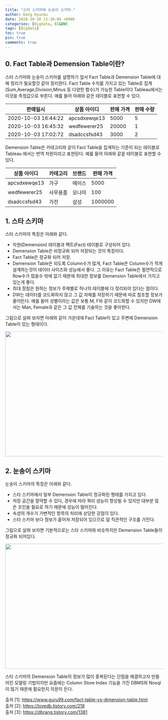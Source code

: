```yaml
---
title: "스타 스키마와 눈송이 스키마."
author: Kang HyunGu
date: 2020-10-30 13:38:00 +0900
categories: [Bigdata, BI&DW]
tags: [Bigdata]
toc: true
pin: true
comments: true
---
```


## 0. Fact Table과 Demension Table이란?
스타 스키마와 눈송이 스키마를 설명하기 앞서 Fact Table과 Demension Table에 대해 정리가 필요할것 같아 정리한다.
Fact Table 수치를 가지고 있는 Table로 집계(Sum,Average,Division,Minus 등 다양한 함수)가 가능한 Table이다 Tableau에서는 이것을 측정값으로 부른다.
예를 들어 아래와 같은 테이블로 표현할 수 있다.

|판매일시|상품 아이디|판매 가격| 판매 수량 |
|-------|-----------|---------|----------|
|2020-10-03 16:44:22|apcsdxewqe13|5000|5|
|2020-10-03 16:45:32|wedfewerer25|20000|1|
|2020-10-03 17:02:72|dsadccsfsd43|3000|2|

Demension Table은 카테고리와 같이 Fact Table을 집계하는 기준이 되는 테이블로 Tableau 에서는 번역 차원이라고 표현된다.
예를 들어 아래와 같읕 테이블로 표현할 수 있다.

|상품 아이디|카테고리|브랜드|판매 가격|
|-------|-----------|---------|----------|
|apcsdxewqe13|가구|에이스|5000|
|wedfewerer25|사무용품|모나미|100|
|dsadccsfsd43|가전|삼성|1000000|

## 1. 스타 스키마
스타 스키마의 특징은 아래와 같다.
- 차원(Demension) 테이블과 팩트(Fact) 테이블로 구성되어 있다.
- Demension Table은 비정규화 되어 저장되는 것이 특징이다.
- Fact Table은 정규화 되어 저장.
- Demension Table은 되도록 Column수가 많게, Fact Table은 Column수가 적게 설계하는것이 데이터 사이즈와 성능에서 좋다. 그 이유는 Fact Table은 필연적으로 Row수가 많을수 밖에 없기 때문에 최대한 정보를 Demension Table에서 가지고 있는게 좋다.
- 최대 장점은 원하는 정보가 주제별로 하나의 테이블에 다 정리되어 있다는 점이다.
- DW는 데이터를 코드화하지 않고 그 값 자체를 저장하기 때문에 따로 참조할 정보가 줄어든다.
예를 들어 성별이라는 값은 보통 M, F와 같이 코드화할 수 있지만 DW에서는 Man, Female과 같은 그 값 전체를 기술하는 것을 좋아한다.

그림으로 살펴 보자면 아래와 같이 가운데에 Fact Table이 있고 주변에 Demension Table이 있는 형태이다.

<p align="left"><img src="{{site.url}}/img/posts/2020-10-30-스타 스키마와 눈송이 스키마/star-schema.png" width="600" height="400"></p>

## 2. 눈송이 스키마
눈송이 스키마의 특징은 아래와 같다.
- 스타 스키마에서 일부 Demension Table이 정규화된 형태를 가지고 있다.
- 저장 공간을 절약할 수 있다, 경우에 따라 쿼리 성능이 향상될 수 있지만 대부분 많은 조인을 필요로 하기 때문에 성능이 떨어진다.
- 속성의 개수가 가변적인 항목의 처리에 상당한 강점이 있다.
- 스타 스키마 보다 정보가 흩어져 저장되어 있으므로 덜 직관적인 구조를 가진다.

그림으로 살펴 보자면 기본적으로는 스타 스키마와 비슷하지만 Demension Table들이 정규화 되어있다.

<p align="left"><img src="{{site.url}}/img/posts/2020-10-30-스타 스키마와 눈송이 스키마/snowflake-schema.png" width="600" height="400"></p>

스타 스키마의 Demension Table의 정보가 많이 중복된다는 단점을 해결하고자 만들어진 모델링 기법이지만 요즘에는 Column Store Index 기능을 가진 DBMS와 Nosql이 많기 때문에 필요한지 의문이 든다.

출처 [1]: https://www.guru99.com/fact-table-vs-dimension-table.html<br/>
출처 [2]: https://lovedb.tistory.com/218<br/>
출처 [3]: https://dbrang.tistory.com/1381<br/>
